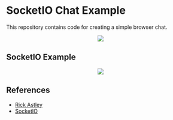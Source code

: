 # SocketIO Chat Example
This repository contains code for creating a simple browser chat.

<p align="center">
  <img src="https://github.com/RicardsGraudins/SocketIO-Chat-Example/blob/master/static/images/chat.gif">
</p>

## SocketIO Example
<p align="center">
  <img src="https://github.com/RicardsGraudins/SocketIO-Chat-Example/blob/master/static/images/chat.png">
</p>

## References
* [Rick Astley](https://en.wikipedia.org/wiki/Rick_Astley)
* [SocketIO](https://socket.io/)
